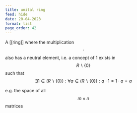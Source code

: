 ```yaml
---
title: unital ring
feed: hide
date: 20-04-2023
format: list
page_order: 42
---
```



A [[ring]] where the multiplication $$\cdot$$ also has a neutral element, i.e. a concept of 1 exists in $$R\backslash\{0\}$$ such that $$\exists 1\in (R\backslash\{0\}): \forall a\in (R\backslash\{0\}): a\cdot 1 = 1\cdot a = a$$

e.g. the space of all $$m\times n$$ matrices